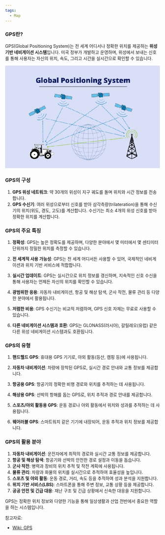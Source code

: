 ```yaml
---
tags:
  - Map
---
```

### GPS란?

GPS(Global Positioning System)는 전 세계 어디서나 정확한 위치를 제공하는 **위성 기반 네비게이션 시스템**입니다. 미국 정부가 개발하고 운영하며, 위성에서 보내는 신호를 통해 사용자는 자신의 위치, 속도, 그리고 시간을 실시간으로 확인할 수 있습니다.

![GPSSampleImage01](./GPSSampleImage01.png)

### GPS의 구성

1. **GPS 위성 네트워크**: 약 30개의 위성이 지구 궤도를 돌며 위치와 시간 정보를 전송합니다.
2. **GPS 수신기**: 여러 위성으로부터 신호를 받아 삼각측량(trilateration)을 통해 수신기의 위치(위도, 경도, 고도)를 계산합니다. 수신기는 최소 4개의 위성 신호를 받아 정확한 위치를 계산합니다.

### GPS의 주요 특징

1. **정확성**: GPS는 높은 정확도를 제공하며, 다양한 분야에서 몇 미터에서 몇 센티미터 단위까지 정밀한 위치를 측정할 수 있습니다.
   
2. **전 세계적 사용 가능성**: GPS는 전 세계 어디서든 사용할 수 있어, 국제적인 네비게이션과 위치 기반 서비스에 적합합니다.

3. **실시간 업데이트**: GPS는 실시간으로 위치 정보를 갱신하며, 지속적인 신호 수신을 통해 사용자는 언제든 자신의 위치를 확인할 수 있습니다.

4. **광범위한 응용**: 자동차 내비게이션, 항공 및 해상 탐색, 군사 작전, 물류 관리 등 다양한 분야에서 활용됩니다.

5. **저렴한 비용**: GPS 수신기는 비교적 저렴하며, GPS 신호 자체는 무료로 사용할 수 있습니다.

6. **다른 네비게이션 시스템과 호환**: GPS는 GLONASS(러시아), 갈릴레오(유럽) 같은 다른 위성 네비게이션 시스템과도 호환됩니다.

### GPS의 유형

1. **핸드헬드 GPS**: 휴대용 GPS 기기로, 야외 활동(등산, 캠핑 등)에 사용됩니다.
   
2. **자동차 내비게이션**: 차량에 장착된 GPS로, 실시간 경로 안내와 교통 정보를 제공합니다.

3. **항공용 GPS**: 항공기의 정확한 비행 경로와 위치를 추적하는 데 사용됩니다.

4. **해상용 GPS**: 선박의 항해를 돕는 GPS로, 위치 추적과 경로 안내를 제공합니다.

5. **스포츠/야외 활동용 GPS**: 운동 경로나 야외 활동에서 위치와 성과를 추적하는 데 사용됩니다.

6. **웨어러블 GPS**: 스마트워치 같은 기기에 내장되어, 운동 추적과 위치 정보를 제공합니다.

### GPS의 활용 분야

1. **자동차 내비게이션**: 운전자에게 최적의 경로와 실시간 교통 정보를 제공합니다.
2. **항공 및 해상 탐색**: 항공기와 선박의 안전한 경로 설정과 이동을 돕습니다.
3. **군사 작전**: 병력과 장비의 위치 추적 및 작전 계획에 사용됩니다.
4. **물류 관리**: 차량과 화물의 위치를 실시간으로 추적하여 효율성을 높입니다.
5. **스포츠 및 야외 활동**: 운동 경로, 거리, 속도 등을 추적하여 성과 분석을 지원합니다.
6. **위치 기반 서비스(LBS)**: 스마트폰을 통해 주변 정보, 교통 상황 등을 제공합니다.
7. **공공 안전 및 긴급 대응**: 재난 구조 및 긴급 상황에서 신속한 대응을 지원합니다.

GPS는 정확한 위치 정보와 다양한 기능을 통해 일상생활과 산업 전반에서 중요한 역할을 하는 시스템입니다.

참고자료:
* [Wiki: GPS](https://en.wikipedia.org/wiki/Global_Positioning_System)